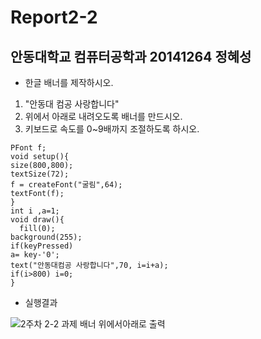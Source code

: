 # Report2-2
## 안동대학교 컴퓨터공학과 20141264 정혜성

* 한글 배너를 제작하시오.
1. "안동대 컴공 사랑합니다"
2. 위에서 아래로 내려오도록 배너를 만드시오.
3. 키보드로 속도를 0~9배까지 조절하도록 하시오.
```
PFont f;
void setup(){
size(800,800);
textSize(72);
f = createFont("굴림",64);
textFont(f);
}
int i ,a=1;
void draw(){
  fill(0);
background(255);
if(keyPressed)
a= key-'0';
text("안동대컴공 사랑합니다",70, i=i+a);
if(i>800) i=0;
}
```

* 실행결과

![2주차 2-2 과제 배너 위에서아래로 출력](https://user-images.githubusercontent.com/54826844/77389948-e1170580-6dd7-11ea-8ab5-67df7ef0635f.PNG)
